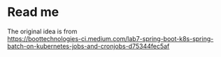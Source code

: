 # Read me

The original idea is from  
https://boottechnologies-ci.medium.com/lab7-spring-boot-k8s-spring-batch-on-kubernetes-jobs-and-cronjobs-d75344fec5af